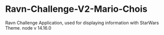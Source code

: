 # Ravn-Challenge-V2-Mario-Chois
Ravn Challenge Application, used for displaying information with StarWars Theme.
 node v 14.16.0